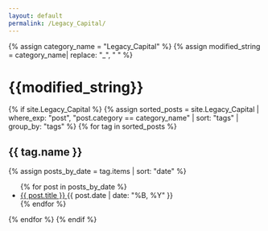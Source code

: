 ```yaml
---
layout: default
permalink: /Legacy_Capital/
---
```


{% assign category_name = "Legacy_Capital" %}
{% assign modified_string = category_name| replace: "_", " " %}
<h1>{{modified_string}}</h1>
{% if site.Legacy_Capital %}
{% assign sorted_posts = site.Legacy_Capital | where_exp: "post", "post.category == category_name" | sort: "tags" | group_by: "tags" %}
{% for tag in sorted_posts %}
<h2>{{ tag.name }}</h2>
{% assign posts_by_date = tag.items | sort: "date" %}
<ul>
{% for post in posts_by_date %}
<li><a href="{{ post.url | relative_url }}">{{ post.title }} </a><span>{{ post.date | date: "%B, %Y" }}</span></li>
{% endfor %}
</ul>
{% endfor %}
{% endif %}
